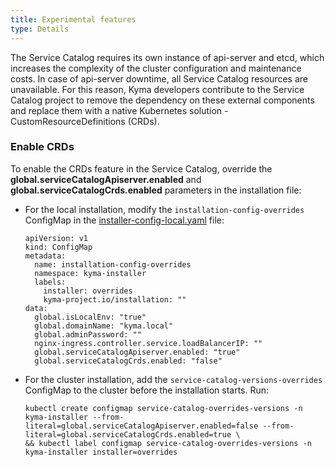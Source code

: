 ```yaml
---
title: Experimental features
type: Details
---
```


The Service Catalog requires its own instance of api-server and etcd, which increases the complexity of the cluster configuration and maintenance costs.
In case of api-server downtime, all Service Catalog resources are unavailable.
For this reason, Kyma developers contribute to the Service Catalog project to remove the dependency on these external components and replace them
with a native Kubernetes solution - CustomResourceDefinitions (CRDs).

### Enable CRDs

To enable the CRDs feature in the Service Catalog, override the **global.serviceCatalogApiserver.enabled** and **global.serviceCatalogCrds.enabled** parameters
in the installation file:
- For the local installation, modify the `installation-config-overrides` ConfigMap in the [installer-config-local.yaml](https://github.com/kyma-project/kyma/blob/master/installation/resources/installer-config-local.yaml.tpl) file:
    ```
    apiVersion: v1
    kind: ConfigMap
    metadata:
      name: installation-config-overrides
      namespace: kyma-installer
      labels:
        installer: overrides
        kyma-project.io/installation: ""
    data:
      global.isLocalEnv: "true"
      global.domainName: "kyma.local"
      global.adminPassword: ""
      nginx-ingress.controller.service.loadBalancerIP: ""
      global.serviceCatalogApiserver.enabled: "true"
      global.serviceCatalogCrds.enabled: "false"
    ```
- For the cluster installation, add the `service-catalog-versions-overrides` ConfigMap to the cluster before the installation starts. Run:
    ```
    kubectl create configmap service-catalog-overrides-versions -n kyma-installer --from-literal=global.serviceCatalogApiserver.enabled=false --from-literal=global.serviceCatalogCrds.enabled=true \
    && kubectl label configmap service-catalog-overrides-versions -n kyma-installer installer=overrides
    ```

